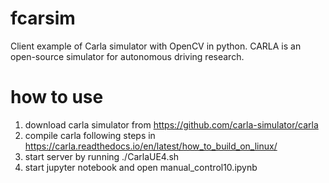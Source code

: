 # fcarsim
Client example of Carla simulator with OpenCV in python.
CARLA is an open-source simulator for autonomous driving research. 

# how to use
 1) download carla simulator from https://github.com/carla-simulator/carla
 2) compile carla following steps in https://carla.readthedocs.io/en/latest/how_to_build_on_linux/
 3) start server by running  ./CarlaUE4.sh
 4) start jupyter notebook and open manual_control10.ipynb
